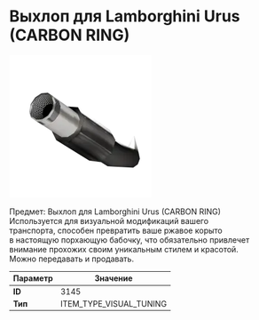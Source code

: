 # Выхлоп для Lamborghini Urus (CARBON RING)

![Item Image](../img/3145.webp?raw=true)

Предмет: Выхлоп для Lamborghini Urus (CARBON RING)<br>Используется для визуальной модификаций вашего<br>транспорта, способен превратить ваше ржавое корыто<br>в настоящую порхающую бабочку, что обязательно привлечет<br>внимание прохожих своим уникальным стилем и красотой.<br>Можно передавать и продавать.


| Параметр | Значение |
|----------|----------|
| **ID** | 3145 |
| **Тип** | ITEM_TYPE_VISUAL_TUNING |

